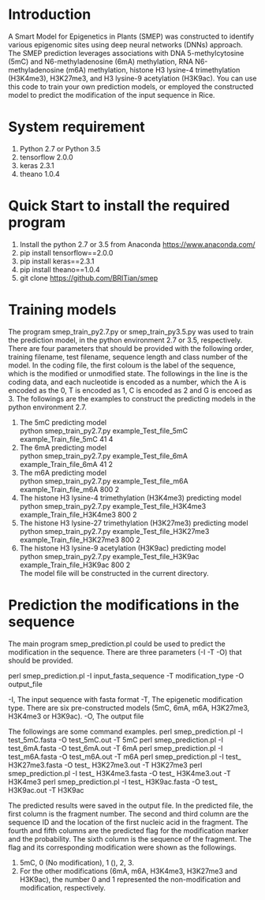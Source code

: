 Introduction
====
A Smart Model for Epigenetics in Plants (SMEP) was constructed to identify various epigenomic sites using deep neural networks (DNNs) approach. The SMEP prediction leverages associations with DNA 5-methylcytosine (5mC) and N6-methyladenosine (6mA) methylation, RNA N6-methyladenosine (m6A) methylation, histone H3 lysine-4 trimethylation (H3K4me3), H3K27me3, and H3 lysine-9 acetylation (H3K9ac). You can use this code to train your own prediction models, or employed the constructed model to predict the modification of the input sequence in Rice.

System requirement
=====
1. Python 2.7 or Python 3.5
2. tensorflow 2.0.0
3. keras 2.3.1
4. theano 1.0.4

Quick Start to install the required program
====
1. Install the python 2.7 or 3.5 from Anaconda https://www.anaconda.com/
2. pip install tensorflow==2.0.0
3. pip install keras==2.3.1
4. pip install theano==1.0.4
5. git clone https://github.com/BRITian/smep

Training models
====
The program smep_train_py2.7.py or smep_train_py3.5.py was used to train the prediction model, in the python environment 2.7 or 3.5, respectively. There are four parameters that should be provided with the following order, training filename, test filename, sequence length and class number of the model. In the coding file, the first coloum is the label of the sequence, which is the modified or unmodified state. The followings in the line is the coding data, and each nucleotide is encoded as a number, which the A is encoded as the 0, T is encoded as 1, C is encoded as 2 and G is encoed as 3. 
The followings are the examples to construct the predicting models in the python environment 2.7.  
1.	The 5mC predicting model  
python smep_train_py2.7.py example_Test_file_5mC example_Train_file_5mC 41 4  
2.	The 6mA predicting model  
python smep_train_py2.7.py example_Test_file_6mA example_Train_file_6mA 41 2  
3.	The m6A predicting model  
python smep_train_py2.7.py example_Test_file_m6A example_Train_file_m6A 800 2  
4.	The histone H3 lysine-4 trimethylation (H3K4me3) predicting model  
python smep_train_py2.7.py example_Test_file_H3K4me3 example_Train_file_H3K4me3 800 2  
5.	The histone H3 lysine-27 trimethylation (H3K27me3) predicting model  
python smep_train_py2.7.py example_Test_file_H3K27me3 example_Train_file_H3K27me3 800 2  
6.	The histone H3 lysine-9 acetylation (H3K9ac) predicting model  
python smep_train_py2.7.py example_Test_file_H3K9ac example_Train_file_H3K9ac 800 2  
	The model file will be constructed in the current directory.  

Prediction the modifications in the sequence
====
The main program smep_prediction.pl could be used to predict the modification in the sequence. There are three parameters (-I -T -O) that should be provided.

perl smep_prediction.pl -I input_fasta_sequence -T modification_type -O output_file

-I, The input sequence with fasta format
-T, The epigenetic modification type. There are six pre-constructed models (5mC, 6mA, m6A, H3K27me3, H3K4me3 or H3K9ac). 
-O, The output file

The followings are some command examples.
perl smep_prediction.pl -I test_5mC.fasta -O test_5mC.out -T 5mC
perl smep_prediction.pl -I test_6mA.fasta -O test_6mA.out -T 6mA
perl smep_prediction.pl -I test_m6A.fasta -O test_m6A.out -T m6A
perl smep_prediction.pl -I test_ H3K27me3.fasta -O test_ H3K27me3.out -T H3K27me3
perl smep_prediction.pl -I test_ H3K4me3.fasta -O test_ H3K4me3.out -T H3K4me3
perl smep_prediction.pl -I test_ H3K9ac.fasta -O test_ H3K9ac.out -T H3K9ac


The predicted results were saved in the output file. In the predicted file, the first column is the fragment number. The second and third column are the sequence ID and the location of the first nucleic acid in the fragment. The fourth and fifth columns are the predicted flag for the modification marker and the probability. The sixth column is the sequence of the fragment. The flag and its corresponding modification were shown as the followings. 
1.	5mC, 0 (No modification), 1 (), 2, 3.
2.	For the other modifications (6mA, m6A, H3K4me3, H3K27me3 and H3K9ac), the number 0 and 1 represented the non-modification and modification, respectively. 

